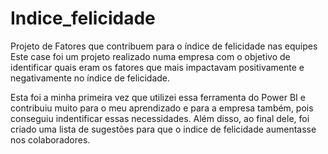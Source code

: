# Indice_felicidade
Projeto de ​Fatores que contribuem para o índice de felicidade nas equipes 
Este case foi um projeto realizado numa empresa com o objetivo de identificar quais eram os fatores que mais impactavam positivamente e negativamente no índice de felicidade.

Esta foi a minha primeira vez que utilizei essa ferramenta do Power BI e contribuiu muito para o meu aprendizado e para a empresa também, pois conseguiu indentificar 
essas necessidades. Além disso, ao final dele, foi criado uma lista de sugestões para que o indice de felicidade aumentasse nos colaboradores. 

